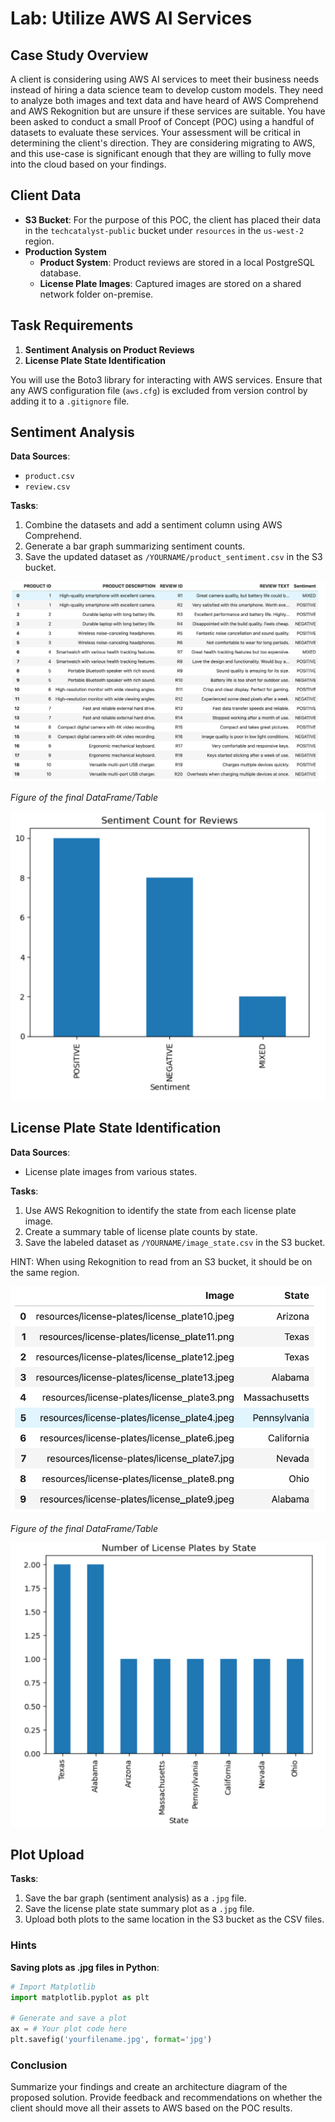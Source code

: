 # Lab: Utilize AWS AI Services 

## Case Study Overview

A client is considering using AWS AI services to meet their business needs instead of hiring a data science team to develop custom models. They need to analyze both images and text data and have heard of AWS Comprehend and AWS Rekognition but are unsure if these services are suitable. You have been asked to conduct a small Proof of Concept (POC) using a handful of datasets to evaluate these services. Your assessment will be critical in determining the client's direction. They are considering migrating to AWS, and this use-case is significant enough that they are willing to fully move into the cloud based on your findings.

## Client Data

- **S3 Bucket**: For the purpose of this POC, the client has placed their data in the `techcatalyst-public` bucket under `resources` in the `us-west-2` region.
- **Production System**
  - **Product System**: Product reviews are stored in a local PostgreSQL database.
  - **License Plate Images**: Captured images are stored on a shared network folder on-premise.

## Task Requirements

1. **Sentiment Analysis on Product Reviews**
2. **License Plate State Identification**

You will use the Boto3 library for interacting with AWS services. Ensure that any AWS configuration file (`aws.cfg`) is excluded from version control by adding it to a `.gitignore` file.

## Sentiment Analysis

**Data Sources**:

- `product.csv`
- `review.csv`

**Tasks**:

1. Combine the datasets and add a sentiment column using AWS Comprehend.
2. Generate a bar graph summarizing sentiment counts.
3. Save the updated dataset as `/YOURNAME/product_sentiment.csv` in the S3 bucket.



![image-20240725145431823](images/image-20240725145431823.png)

*Figure of the final DataFrame/Table*

![image-20240725145642642](images/image-20240725145642642.png)

## License Plate State Identification

**Data Sources**:

- License plate images from various states.

**Tasks**:

1. Use AWS Rekognition to identify the state from each license plate image.
2. Create a summary table of license plate counts by state.
3. Save the labeled dataset as `/YOURNAME/image_state.csv` in the S3 bucket.

HINT: When using Rekognition to read from an S3 bucket, it should be on the same region. 



![image-20240725150136999](images/image-20240725150136999.png)

*Figure of the final DataFrame/Table*





![image-20240725150225590](images/image-20240725150225590.png)

## Plot Upload

**Tasks**:

1. Save the bar graph (sentiment analysis) as a `.jpg` file.
2. Save the license plate state summary plot as a `.jpg` file.
3. Upload both plots to the same location in the S3 bucket as the CSV files.

### Hints

**Saving plots as .jpg files in Python**:

```python
# Import Matplotlib
import matplotlib.pyplot as plt

# Generate and save a plot
ax = # Your plot code here
plt.savefig('yourfilename.jpg', format='jpg')
```

### Conclusion

Summarize your findings and create an architecture diagram of the proposed solution. Provide feedback and recommendations on whether the client should move all their assets to AWS based on the POC results.



